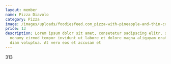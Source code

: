 ```yaml
---
layout: member
name: Pizza Diavolo
category: Pizza
image: /images/uploads/foodiesfeed.com_pizza-with-pineapple-and-thin-crust.jpg
price: 13
description: Lorem ipsum dolor sit amet, consetetur sadipscing elitr, sed diam
  nonumy eirmod tempor invidunt ut labore et dolore magna aliquyam erat, sed
  diam voluptua. At vero eos et accusam et
---
```

3﻿13